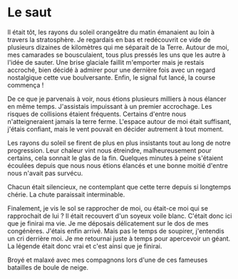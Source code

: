 # Le saut

Il était tôt, les rayons du soleil orangeâtre du matin émanaient au loin à travers la stratosphère. Je regardais en bas et redécouvrit ce vide de plusieurs dizaines de kilomètres qui me séparait de la Terre. Autour de moi, mes camarades se bousculaient, tous plus pressés les uns que les autre à l'idée de sauter. Une brise glaciale faillit m'emporter mais je restais accroché, bien décidé à admirer pour une dernière fois avec un regard nostalgique cette vue boulversante. Enfin, le signal fut lancé, la course commença !

De ce que je parvenais à voir, nous étions plusieurs milliers à nous élancer en même temps. J'assistais impuissant à un premier accrochage. Les risques de collisions étaient fréquents. Certains d'entre nous n'atteigneraient jamais la terre ferme. L'espace autour de moi était suffisant, j'étais confiant, mais le vent pouvait en décider autrement à tout moment.

Les rayons du soleil se firent de plus en plus insistants tout au long de notre progression. Leur chaleur vint nous étreindre, malheureusement pour certains,
cela sonnait le glas de la fin. Quelques minutes à peine s'étaient écoulées depuis que nous nous étions élancés et une bonne moitié d'entre nous n'avait pas survécu.

Chacun était silencieux, ne contemplant que cette terre depuis si longtemps chérie. La chute paraissait interminable. 

Finalement, je vis le sol se rapprocher de moi, ou était-ce moi qui se rapprochait de lui ? Il était recouvert d'un soyeux voile blanc. C'était donc ici que je finirai ma vie. 
Je me déposais délicatement sur le dos de mes congénères. J'étais enfin arrivé.
Mais pas le temps de soupirer, j'entendis un cri derrière moi. Je me retournai juste à temps pour apercevoir un géant. La légende était donc vrai et c'est ainsi que je finirai.

Broyé et malaxé avec mes compagnons lors d'une de ces fameuses batailles de boule de neige. 